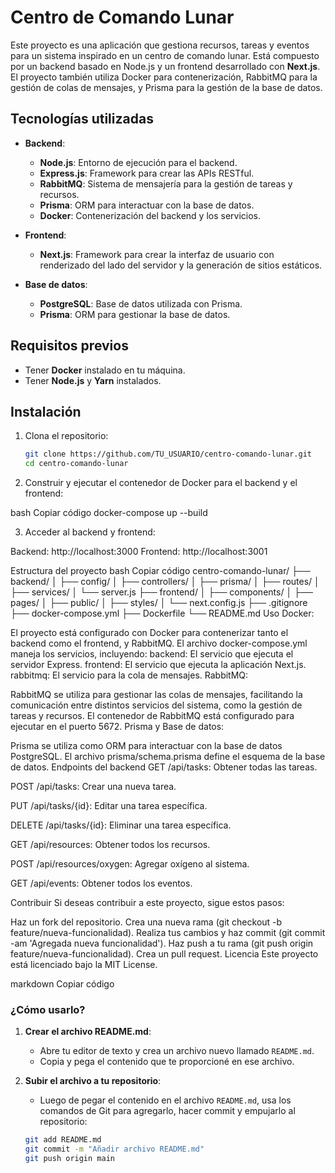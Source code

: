 # Centro de Comando Lunar

Este proyecto es una aplicación que gestiona recursos, tareas y eventos para un sistema inspirado en un centro de comando lunar. Está compuesto por un backend basado en Node.js y un frontend desarrollado con **Next.js**. El proyecto también utiliza Docker para contenerización, RabbitMQ para la gestión de colas de mensajes, y Prisma para la gestión de la base de datos.

## Tecnologías utilizadas

- **Backend**:
  - **Node.js**: Entorno de ejecución para el backend.
  - **Express.js**: Framework para crear las APIs RESTful.
  - **RabbitMQ**: Sistema de mensajería para la gestión de tareas y recursos.
  - **Prisma**: ORM para interactuar con la base de datos.
  - **Docker**: Contenerización del backend y los servicios.

- **Frontend**:
  - **Next.js**: Framework para crear la interfaz de usuario con renderizado del lado del servidor y la generación de sitios estáticos.

- **Base de datos**:
  - **PostgreSQL**: Base de datos utilizada con Prisma.
  - **Prisma**: ORM para gestionar la base de datos.

## Requisitos previos

- Tener **Docker** instalado en tu máquina.
- Tener **Node.js** y **Yarn** instalados.

## Instalación

1. Clona el repositorio:

   ```bash
   git clone https://github.com/TU_USUARIO/centro-comando-lunar.git
   cd centro-comando-lunar
2. Construir y ejecutar el contenedor de Docker para el backend y el frontend:

bash
Copiar código
docker-compose up --build

3. Acceder al backend y frontend:

Backend: http://localhost:3000
Frontend: http://localhost:3001

Estructura del proyecto
bash
Copiar código
centro-comando-lunar/
├── backend/
│   ├── config/
│   ├── controllers/
│   ├── prisma/
│   ├── routes/
│   ├── services/
│   └── server.js
├── frontend/
│   ├── components/
│   ├── pages/
│   ├── public/
│   ├── styles/
│   └── next.config.js
├── .gitignore
├── docker-compose.yml
├── Dockerfile
└── README.md
Uso
Docker:

El proyecto está configurado con Docker para contenerizar tanto el backend como el frontend, y RabbitMQ. El archivo docker-compose.yml maneja los servicios, incluyendo:
backend: El servicio que ejecuta el servidor Express.
frontend: El servicio que ejecuta la aplicación Next.js.
rabbitmq: El servicio para la cola de mensajes.
RabbitMQ:

RabbitMQ se utiliza para gestionar las colas de mensajes, facilitando la comunicación entre distintos servicios del sistema, como la gestión de tareas y recursos. El contenedor de RabbitMQ está configurado para ejecutar en el puerto 5672.
Prisma y Base de datos:

Prisma se utiliza como ORM para interactuar con la base de datos PostgreSQL. El archivo prisma/schema.prisma define el esquema de la base de datos.
Endpoints del backend
GET /api/tasks: Obtener todas las tareas.

POST /api/tasks: Crear una nueva tarea.

PUT /api/tasks/{id}: Editar una tarea específica.

DELETE /api/tasks/{id}: Eliminar una tarea específica.

GET /api/resources: Obtener todos los recursos.

POST /api/resources/oxygen: Agregar oxígeno al sistema.

GET /api/events: Obtener todos los eventos.

Contribuir
Si deseas contribuir a este proyecto, sigue estos pasos:

Haz un fork del repositorio.
Crea una nueva rama (git checkout -b feature/nueva-funcionalidad).
Realiza tus cambios y haz commit (git commit -am 'Agregada nueva funcionalidad').
Haz push a tu rama (git push origin feature/nueva-funcionalidad).
Crea un pull request.
Licencia
Este proyecto está licenciado bajo la MIT License.

markdown
Copiar código

### ¿Cómo usarlo?
1. **Crear el archivo README.md**:
   - Abre tu editor de texto y crea un archivo nuevo llamado `README.md`.
   - Copia y pega el contenido que te proporcioné en ese archivo.
   
2. **Subir el archivo a tu repositorio**:
   - Luego de pegar el contenido en el archivo `README.md`, usa los comandos de Git para agregarlo, hacer commit y empujarlo al repositorio:

   ```bash
   git add README.md
   git commit -m "Añadir archivo README.md"
   git push origin main

